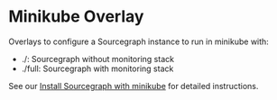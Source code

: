 # Minikube Overlay

Overlays to configure a Sourcegraph instance to run in minikube with:

- ./: Sourcegraph without monitoring stack
- ./full: Sourcegraph with monitoring stack

See our [Install Sourcegraph with minikube](https://docs.sourcegraph.com/admin/deploy/single-node/minikube) for detailed instructions.
